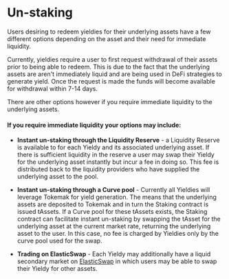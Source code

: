 # Un-staking

Users desiring to redeem yieldies for their underlying assets have a few different options depending on the asset
and their need for immediate liquidity.  

Currently, yieldies require a user to first request withdrawal of their assets prior to being able to redeem.  This is due to the fact that the underlying
assets are aren't immediately liquid and are being used in DeFi strategies to generate yield. Once the request is made the funds will become available for withdrawal
within 7-14 days.  

There are other options however if you require immediate liquidity to the underlying assets.

#### If you require immediate liquidity your options may include:

- **Instant un-staking through the Liquidity Reserve** - a Liquidity Reserve is available to for each Yieldy and its associated
underlying asset. If there is sufficient liquidity in the reserve a user may swap their Yieldy for the underlying asset instantly but incur a fee in doing so. 
This fee is distributed back to the liquidity providers who have supplied the underlying asset to the pool.

- **Instant un-staking through a Curve pool** - Currently all Yieldies will leverage Tokemak for yield generation. The means that the underlying assets are deposited
to Tokemak and in turn the Staking contract is issued tAssets.  If a Curve pool for these tAssets exists, the Staking contract can facilitate instant un-staking
by swapping the tAsset for the underlying asset at the current market rate, returning the underlying asset to the user.  In this case, no fee is charged by Yieldies
only by the curve pool used for the swap. 

- **Trading on ElasticSwap** - Each Yieldy may additionally have a liquid secondary market on [ElasticSwap](https://elasticswap.org/) in which users may be able to swap
their Yieldy for other assets. 
